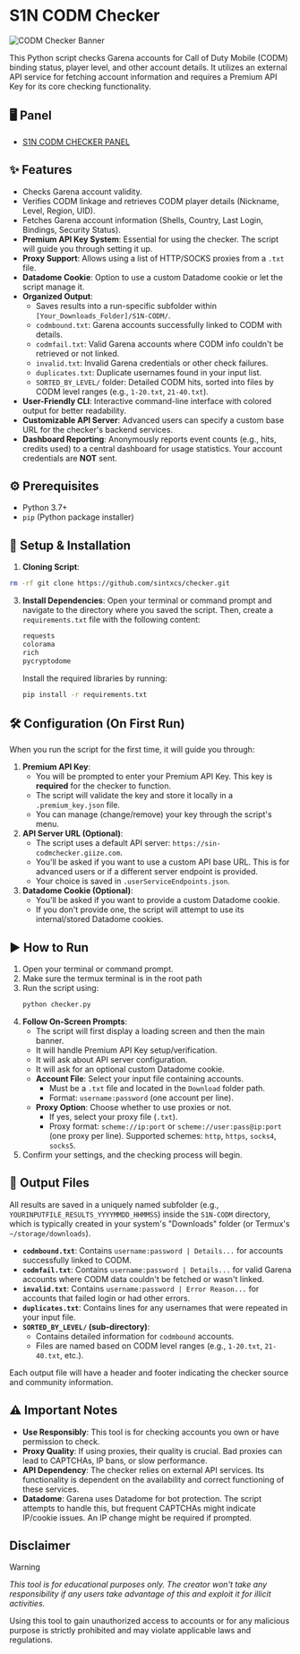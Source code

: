 # S1N CODM Checker

![CODM Checker Banner](https://i.imgur.com/SDlnfyp.jpeg)

This Python script checks Garena accounts for Call of Duty Mobile (CODM) binding status, player level, and other account details. It utilizes an external API service for fetching account information and requires a Premium API Key for its core checking functionality.

## 🖥️ Panel
* [S1N CODM CHECKER PANEL](https://sin-codmchecker.giize.com/)

## ✨ Features

*   Checks Garena account validity.
*   Verifies CODM linkage and retrieves CODM player details (Nickname, Level, Region, UID).
*   Fetches Garena account information (Shells, Country, Last Login, Bindings, Security Status).
*   **Premium API Key System**: Essential for using the checker. The script will guide you through setting it up.
*   **Proxy Support**: Allows using a list of HTTP/SOCKS proxies from a `.txt` file.
*   **Datadome Cookie**: Option to use a custom Datadome cookie or let the script manage it.
*   **Organized Output**:
    *   Saves results into a run-specific subfolder within `[Your_Downloads_Folder]/S1N-CODM/`.
    *   `codmbound.txt`: Garena accounts successfully linked to CODM with details.
    *   `codmfail.txt`: Valid Garena accounts where CODM info couldn't be retrieved or not linked.
    *   `invalid.txt`: Invalid Garena credentials or other check failures.
    *   `duplicates.txt`: Duplicate usernames found in your input list.
    *   `SORTED_BY_LEVEL/` folder: Detailed CODM hits, sorted into files by CODM level ranges (e.g., `1-20.txt`, `21-40.txt`).
*   **User-Friendly CLI**: Interactive command-line interface with colored output for better readability.
*   **Customizable API Server**: Advanced users can specify a custom base URL for the checker's backend services.
*   **Dashboard Reporting**: Anonymously reports event counts (e.g., hits, credits used) to a central dashboard for usage statistics. Your account credentials are **NOT** sent.

## ⚙️ Prerequisites

*   Python 3.7+
*   `pip` (Python package installer)

## 🚀 Setup & Installation

1.  **Cloning Script**:
   ```bash
   rm -rf git clone https://github.com/sintxcs/checker.git
```
3.  **Install Dependencies**:
    Open your terminal or command prompt and navigate to the directory where you saved the script. Then, create a `requirements.txt` file with the following content:

    ```txt
    requests
    colorama
    rich
    pycryptodome
    ```

    Install the required libraries by running:
    ```bash
    pip install -r requirements.txt
    ```

## 🛠️ Configuration (On First Run)

When you run the script for the first time, it will guide you through:

1.  **Premium API Key**:
    *   You will be prompted to enter your Premium API Key. This key is **required** for the checker to function.
    *   The script will validate the key and store it locally in a `.premium_key.json` file.
    *   You can manage (change/remove) your key through the script's menu.
2.  **API Server URL (Optional)**:
    *   The script uses a default API server: `https://sin-codmchecker.giize.com`.
    *   You'll be asked if you want to use a custom API base URL. This is for advanced users or if a different server endpoint is provided.
    *   Your choice is saved in `.userServiceEndpoints.json`.
3.  **Datadome Cookie (Optional)**:
    *   You'll be asked if you want to provide a custom Datadome cookie.
    *   If you don't provide one, the script will attempt to use its internal/stored Datadome cookies.

## ▶️ How to Run

1.  Open your terminal or command prompt.
2.  Make sure the termux terminal is in the root path
3.  Run the script using:
    ```bash
    python checker.py
    ```
4.  **Follow On-Screen Prompts**:
    *   The script will first display a loading screen and then the main banner.
    *   It will handle Premium API Key setup/verification.
    *   It will ask about API server configuration.
    *   It will ask for an optional custom Datadome cookie.
    *   **Account File**: Select your input file containing accounts.
        *   Must be a `.txt` file and located in the `Download` folder path.
        *   Format: `username:password` (one account per line).
    *   **Proxy Option**: Choose whether to use proxies or not.
        *   If yes, select your proxy file (`.txt`).
        *   Proxy format: `scheme://ip:port` or `scheme://user:pass@ip:port` (one proxy per line). Supported schemes: `http`, `https`, `socks4`, `socks5`.
5.  Confirm your settings, and the checking process will begin.

## 📄 Output Files

All results are saved in a uniquely named subfolder (e.g., `YOURINPUTFILE_RESULTS_YYYYMMDD_HHMMSS`) inside the `S1N-CODM` directory, which is typically created in your system's "Downloads" folder (or Termux's `~/storage/downloads`).

*   **`codmbound.txt`**: Contains `username:password | Details...` for accounts successfully linked to CODM.
*   **`codmfail.txt`**: Contains `username:password | Details...` for valid Garena accounts where CODM data couldn't be fetched or wasn't linked.
*   **`invalid.txt`**: Contains `username:password | Error Reason...` for accounts that failed login or had other errors.
*   **`duplicates.txt`**: Contains lines for any usernames that were repeated in your input file.
*   **`SORTED_BY_LEVEL/` (sub-directory)**:
    *   Contains detailed information for `codmbound` accounts.
    *   Files are named based on CODM level ranges (e.g., `1-20.txt`, `21-40.txt`, etc.).

Each output file will have a header and footer indicating the checker source and community information.

## ⚠️ Important Notes

*   **Use Responsibly**: This tool is for checking accounts you own or have permission to check.
*   **Proxy Quality**: If using proxies, their quality is crucial. Bad proxies can lead to CAPTCHAs, IP bans, or slow performance.
*   **API Dependency**: The checker relies on external API services. Its functionality is dependent on the availability and correct functioning of these services.
*   **Datadome**: Garena uses Datadome for bot protection. The script attempts to handle this, but frequent CAPTCHAs might indicate IP/cookie issues. An IP change might be required if prompted.


## Disclaimer

> [!WARNING]  
> *This tool is for educational purposes only. The creator won't take any responsibility if any users take advantage of this and exploit it for illicit activities.*

Using this tool to gain unauthorized access to accounts or for any malicious purpose is strictly prohibited and may violate applicable laws and regulations.
